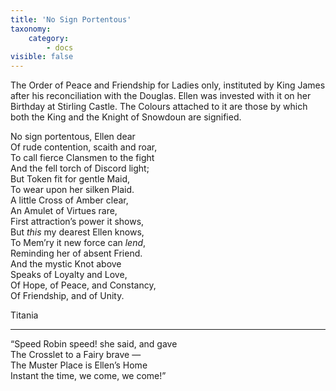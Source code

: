 ```yaml
---
title: 'No Sign Portentous'
taxonomy:
    category:
        - docs
visible: false
---
```


The Order of Peace and Friendship for Ladies only, instituted by King James after his reconciliation with the Douglas. Ellen was invested with it on her Birthday at Stirling Castle. The Colours attached to it are those by which both the King and the Knight of Snowdoun are signified.  
  
No sign portentous, Ellen dear  
Of rude contention, scaith and roar,  
To call fierce Clansmen to the fight  
And the fell torch of Discord light;  
But Token fit for gentle Maid,  
To wear upon her silken Plaid.  
A little Cross of Amber clear,  
An Amulet of Virtues rare,  
First attraction’s power it shows,  
But *this* my dearest Ellen knows,  
To Mem’ry it new force can *lend*,  
Reminding her of absent Friend.  
And the mystic Knot above  
Speaks of Loyalty and Love,  
Of Hope, of Peace, and Constancy,  
Of Friendship, and of Unity.  
  
Titania  

---

“Speed Robin speed! she said, and gave  
The Crosslet to a Fairy brave —  
The Muster Place is Ellen’s Home  
Instant the time, we come, we come!”  